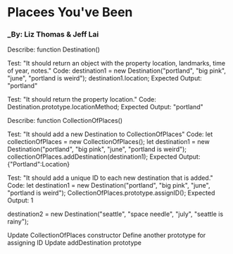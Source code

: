 # Placees You've Been

### _By: Liz Thomas & Jeff Lai


Describe: function Destination()

Test: "It should return an object with the property location, landmarks, time of year, notes."
Code: destination1 = new Destination("portland", "big pink", "june", "portland is weird");
      destination1.location;
Expected Output: "portland"

Test: "It should return the property location."
Code: Destination.prototype.locationMethod;
Expected Output: "portland"

Describe: function CollectionOfPlaces()

Test: "It should add a new Destination to CollectionOfPlaces"
Code: 
let collectionOfPlaces = new CollectionOfPlaces();
let destination1 = new Destination("portland", "big pink", "june", "portland is weird");
collectionOfPlaces.addDestination(destination1);
Expected Output: {"Portland":Location}

Test: "It should add a unique ID to each new destination that is added."
Code:
let destination1 = new Destination("portland", "big pink", "june", "portland is weird");
CollectionOfPlaces.prototype.assignID();
Expected Output: 1


destination2 = new Destination("seattle", "space needle", "july", "seattle is rainy");

Update CollectionOfPlaces constructor
Define another prototype for assigning ID
Update addDestination prototype